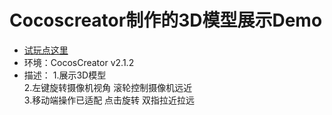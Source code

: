 # Cocoscreator制作的3D模型展示Demo 
- [试玩点这里](https://yoyohan1.gitee.io/ShowModelScene)
- 环境：CocosCreator v2.1.2
- 描述：
1.展示3D模型     
2.左键旋转摄像机视角 滚轮控制摄像机远近  
3.移动端操作已适配 点击旋转 双指拉近拉远  

